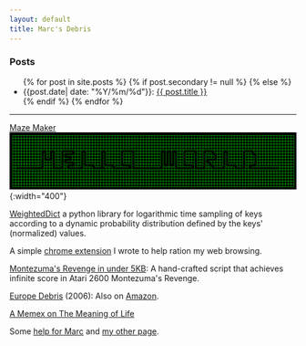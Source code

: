 ```yaml
---
layout: default
title: Marc's Debris
---
```


### Posts

<ul> {% for post in site.posts %}
{% if post.secondary != null %}
{% else %}
<li>
{{post.date| date: "%Y/%m/%d"}}: <a href="{{ post.url }}">{{ post.title }}</a>
</li>
{% endif %}
{% endfor %} </ul>

***

[Maze Maker](https://github.com/marcpickett1/maze/) ![](./assets/hello_world.gif "hello world."){:width="400"}

[WeightedDict](https://github.com/google/weighted-dict/) a python library for logarithmic time sampling of keys according to a dynamic probability distribution defined by the keys' (normalized) values.

A simple [chrome extension](https://chrome.google.com/webstore/detail/hnmgemoihkmeokbbnfjackbolifealma?utm_source=chrome-app-launcher-info-dialog) I wrote to help ration my web browsing.

[Montezuma's Revenge in under 5KB](montezuma): A hand-crafted script that achieves infinite score in Atari 2600 Montezuma's Revenge.

[Europe Debris](./debris/europe.pdf) (2006): Also on [Amazon](http://www.amazon.com/EUROPE-DEBRIS-Epic-Gabe-Europe/dp/0557033764).

[A Memex on The Meaning of Life](./debris/meaning.pdf)

Some [help for Marc](marchelp) and [my other page](index).

